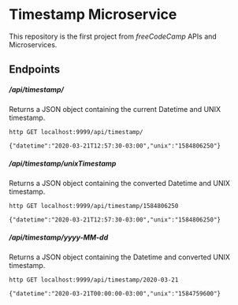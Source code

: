 # Timestamp Microservice

This repository is the first project from *freeCodeCamp* APIs and Microservices.  
   
## Endpoints  
  
##### /api/timestamp/
Returns a JSON object containing the current Datetime and UNIX timestamp.
```
http GET localhost:9999/api/timestamp/

{"datetime":"2020-03-21T12:57:30-03:00","unix":"1584806250"}

```

##### /api/timestamp/unixTimestamp
Returns a JSON object containing the converted Datetime and UNIX timestamp.  
```
http GET localhost:9999/api/timestamp/1584806250

{"datetime":"2020-03-21T12:57:30-03:00","unix":"1584806250"}

```

##### /api/timestamp/yyyy-MM-dd
Returns a JSON object containing the Datetime and converted UNIX timestamp.
```
http GET localhost:9999/api/timestamp/2020-03-21

{"datetime":"2020-03-21T00:00:00-03:00","unix":"1584759600"}
```


